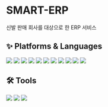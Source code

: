 # SMART-ERP
신발 판매 회사를 대상으로 한 ERP 서비스
<br>
<h2>✨ Platforms & Languages</h2>
<p>
  <img src="https://img.shields.io/badge/JAVA-13C100?style=flat"/>
  <img src="https://img.shields.io/badge/SPRING-green?style=flat&logo=Spring&logoColor=FFFFFF"/>
  <img src="https://img.shields.io/badge/SPRING BOOT-green?style=flat&logo=Spring Boot&logoColor=FFFFFF"/>
  <img src="https://img.shields.io/badge/SPRING SECURITY-green?style=flat&logo=Spring Security&logoColor=FFFFFF"/>
  <img src="https://img.shields.io/badge/HTML5-red?style=flat&logo=HTML5&logoColor=FFFFFF"/>
  <img src="https://img.shields.io/badge/Bootstrap-7952B3?style=flat&logo=Bootstrap&logoColor=FFFFFF"/>
  <img src="https://img.shields.io/badge/JavaScript-F7DF1E?style=flat&logo=JavaScript&logoColor=FFFFFF"/>
  <img src="https://img.shields.io/badge/jQuery-0769AD?style=flat&logo=jQuery&logoColor=FFFFFF"/>
  <img src="https://img.shields.io/badge/Vue.js-4FC08D?style=flat&logo=Vue.js&logoColor=FFFFFF"/>
  <img src="https://img.shields.io/badge/ORACLE-F80000?style=flat&logo=ORACLE&logoColor=FFFFFF"/>
  <img src="https://img.shields.io/badge/Mybatis-000000?style=flat&logo=Fluentd&logoColor=FFFFFF"/>
</p>
<h2>🛠 Tools</h2>
<p>
  <img src="https://img.shields.io/badge/Eclipse IDE-2C2255?style=flat&logo=Eclipse IDE&logoColor=FFFFFF"/>
  <img src="https://img.shields.io/badge/Tomcat-F8DC75?style=flat&logo=Apache Tomcat&logoColor=FFFFFF"/>
  <img src="https://img.shields.io/badge/SVN-809CC9?style=flat&logo=Subversion&logoColor=FFFFFF"/>
</p>
